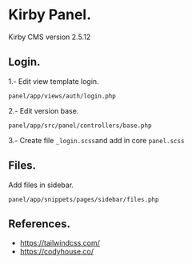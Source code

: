 # Kirby Panel.
Kirby CMS version 2.5.12

## Login.
1.- Edit view template login.
```
panel/app/views/auth/login.php
```

2.- Edit version base.
```
panel/app/src/panel/controllers/base.php
```

3.- Create file `_login.scss`and add in core `panel.scss`

## Files.
Add files in sidebar.
```
panel/app/snippets/pages/sidebar/files.php
```

## References.
* https://tailwindcss.com/
* https://codyhouse.co/

